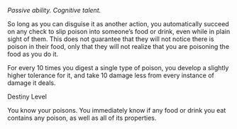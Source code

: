 *Passive ability. Cognitive talent.*

So long as you can disguise it as another action, you automatically succeed on any check to slip poison into someone’s food or drink, even while in plain sight of them. This does not guarantee that they will not notice there is poison in their food, only that they will not realize that you are poisoning the food as you do it.

For every 10 times you digest a single type of poison, you develop a slightly higher tolerance for it, and take 10 damage less from every instance of damage it deals. 

<div class="destiny-level">Destiny Level</div class="destiny-level">

You know your poisons. You immediately know if any food or drink you eat contains any poison, as well as all of its properties. 
